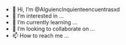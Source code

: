 - 👋 Hi, I’m @Alguienclnquienteencuentrasxd
- 👀 I’m interested in ...
- 🌱 I’m currently learning ...
- 💞️ I’m looking to collaborate on ...
- 📫 How to reach me ...

<!---
Alguienclnquienteencuentrasxd/Alguienclnquienteencuentrasxd is a ✨ special ✨ repository because its `README.md` (this file) appears on your GitHub profile.
You can click the Preview link to take a look at your changes.
--->
